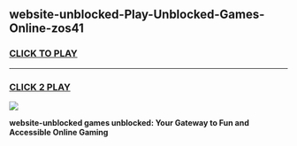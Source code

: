 
## website-unblocked-Play-Unblocked-Games-Online-zos41
<h3>
<a href="https://premium76.site?title=website-unblocked&ref=25A">CLICK TO PLAY</a></h3>
<hr>

<h3>
<a href="https://premium76.site?title=website-unblocked&ref=25A">CLICK 2 PLAY</a>
  
</h3>

<a href="https://premium76.site?title=website-unblocked&ref=25A"><img src="https://clearcache.store/games.png"></a>


**website-unblocked games unblocked: Your Gateway to Fun and Accessible Online Gaming**
